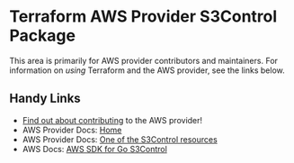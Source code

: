 # Terraform AWS Provider S3Control Package

This area is primarily for AWS provider contributors and maintainers. For information on _using_ Terraform and the AWS provider, see the links below.


## Handy Links

* [Find out about contributing](https://hashicorp.github.io/terraform-provider-aws/#contribute) to the AWS provider!
* AWS Provider Docs: [Home](https://registry.terraform.io/providers/hashicorp/aws/latest/docs)
* AWS Provider Docs: [One of the S3Control resources](https://registry.terraform.io/providers/hashicorp/aws/latest/docs/resources/s3control_bucket)
* AWS Docs: [AWS SDK for Go S3Control](https://docs.aws.amazon.com/sdk-for-go/api/service/s3control/)
